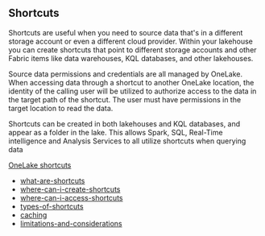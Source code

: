 ## Shortcuts
Shortcuts are useful when you need to source data that's in a different storage account or even a different cloud provider. Within your lakehouse you can create shortcuts that point to different storage accounts and other Fabric items like data warehouses, KQL databases, and other lakehouses.

Source data permissions and credentials are all managed by OneLake. When accessing data through a shortcut to another OneLake location, the identity of the calling user will be utilized to authorize access to the data in the target path of the shortcut. The user must have permissions in the target location to read the data.

Shortcuts can be created in both lakehouses and KQL databases, and appear as a folder in the lake. This allows Spark, SQL, Real-Time intelligence and Analysis Services to all utilize shortcuts when querying data

[OneLake shortcuts](https://learn.microsoft.com/en-us/fabric/onelake/onelake-shortcuts)
- [what-are-shortcuts](https://learn.microsoft.com/en-us/fabric/onelake/onelake-shortcuts#what-are-shortcuts)
- [where-can-i-create-shortcuts](https://learn.microsoft.com/en-us/fabric/onelake/onelake-shortcuts#where-can-i-create-shortcuts)
- [where-can-i-access-shortcuts](https://learn.microsoft.com/en-us/fabric/onelake/onelake-shortcuts#where-can-i-access-shortcuts)
- [types-of-shortcuts](https://learn.microsoft.com/en-us/fabric/onelake/onelake-shortcuts#types-of-shortcuts)
- [caching](https://learn.microsoft.com/en-us/fabric/onelake/onelake-shortcuts#caching)
- [limitations-and-considerations](https://learn.microsoft.com/en-us/fabric/onelake/onelake-shortcuts#limitations-and-considerations)